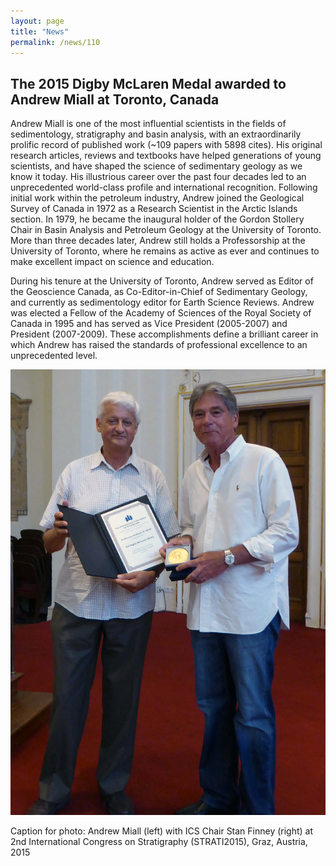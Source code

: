 ```yaml
---
layout: page
title: "News"
permalink: /news/110
---
```

## The 2015 Digby McLaren Medal awarded to Andrew Miall at Toronto, Canada 

Andrew Miall is one of the most influential scientists in the fields of sedimentology, stratigraphy and basin analysis, with an extraordinarily prolific record of published work (~109 papers with 5898 cites). His original research articles, reviews and textbooks have helped generations of young scientists, and have shaped the science of sedimentary geology as we know it today. His illustrious career over the past four decades led to an unprecedented world-class profile and international recognition. Following initial work within the petroleum industry, Andrew joined the Geological Survey of Canada in 1972 as a Research Scientist in the Arctic Islands section. In 1979, he became the inaugural holder of the Gordon Stollery Chair in Basin Analysis and Petroleum Geology at the University of Toronto. More than three decades later, Andrew still holds a Professorship at the University of Toronto, where he remains as active as ever and continues to make excellent impact on science and education.

During his tenure at the University of Toronto, Andrew served as Editor of the Geoscience Canada, as Co-Editor-in-Chief of Sedimentary Geology, and currently as sedimentology editor for Earth Science Reviews. Andrew was elected a Fellow of the Academy of Sciences of the Royal Society of Canada in 1995 and has served as Vice President (2005-2007) and President (2007-2009). These accomplishments define a brilliant career in which Andrew has raised the standards of professional excellence to an unprecedented level.

<img src="/images/person-miall.4.jpg" alt="" style="width:600px;" />

Caption for photo: Andrew Miall (left) with ICS Chair Stan Finney (right) at 2nd International Congress on Stratigraphy (STRATI2015), Graz, Austria, 2015